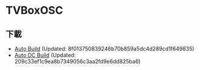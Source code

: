 # TVBoxOSC




## 下載

- [Auto Build](https://github.com/wwz09/TVBoxOS/releases) (Updated: 8f013750839246b70b859a5dc4d289cd1f649835)
- [Auto DC Build](https://github.com/wwz09/TVBoxOS/releases) (Updated: 209c33ef1c9ea8b7349056c3aa2fd9e6dd825ba6)
